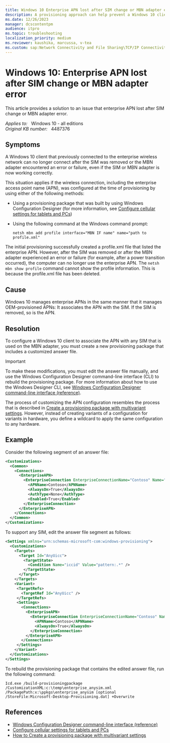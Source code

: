 ```yaml
---
title: Windows 10 Enterprise APN lost after SIM change or MBN adapter error
description: A provisioning approach can help prevent a Windows 10 client from losing its enterprise APN information after a change or error in the SIM or MBN adapter.
ms.date: 12/26/2023
manager: dcscontentpm
audience: itpro
ms.topic: troubleshooting
localization_priority: medium
ms.reviewer: kaushika, marcussa, v-tea
ms.custom: sap:Network Connectivity and File Sharing\TCP/IP Connectivity (TCP Protocol, NLA, WinHTTP), csstroubleshoot
---
```

# Windows 10: Enterprise APN lost after SIM change or MBN adapter error

This article provides a solution to an issue that enterprise APN lost after SIM change or MBN adapter error.

_Applies to:_ &nbsp; Windows 10 - all editions  
_Original KB number:_ &nbsp; 4487376

## Symptoms

A Windows 10 client that previously connected to the enterprise wireless network can no longer connect after the SIM was removed or the MBN adapter encountered an error or failure, even if the SIM or MBN adapter is now working correctly.

This situation applies if the wireless connection, including the enterprise access point name (APN), was configured at the time of provisioning by using either of the following methods:

- Using a provisioning package that was built by using Windows Configuration Designer (for more information, see [Configure cellular settings for tablets and PCs](/windows/configuration/provisioning-apn))
- Using the following command at the Windows command prompt:

    ```console
    netsh mbn add profile interface="MBN IF name" name="path to profile.xml"
    ```

The initial provisioning successfully created a profile.xml file that listed the enterprise APN. However, after the SIM was removed or after the MBN adapter experienced an error or failure (for example, after a power transition occurred), the computer can no longer use the enterprise APN. The `netsh mbn show profile` command cannot show the profile information. This is because the profile.xml file has been deleted.

## Cause

Windows 10 manages enterprise APNs in the same manner that it manages OEM-provisioned APNs: It associates the APN with the SIM. If the SIM is removed, so is the APN.

## Resolution

To configure a Windows 10 client to associate the APN with any SIM that is used on the MBN adapter, you must create a new provisioning package that includes a customized answer file.

> [!Important]
> To make these modifications, you must edit the answer file manually, and use the Windows Configuration Designer command-line interface (CLI) to rebuild the provisioning package. For more information about how to use the Windows Designer CLI, see [Windows Configuration Designer command-line interface (reference)](/windows/configuration/provisioning-packages/provisioning-command-line).

The process of customizing the APN configuration resembles the process that is described in [Create a provisioning package with multivariant settings](/windows/configuration/provisioning-packages/provisioning-multivariant). However, instead of creating variants of a configuration for variants in hardware, you define a wildcard to apply the same configuration to any hardware.

## Example

Consider the following segment of an answer file:

```xml
<Customizations> 
  <Common> 
    <Connections> 
      <EnterpriseAPN> 
        <EnterpriseConnection EnterpriseConnectionName="Contoso" Name="Contoso">
          <APNName>Contoso</APNName>
          <AlwaysOn>True</AlwaysOn>
          <AuthType>None</AuthType>
          <Enabled>True</Enabled>
        </EnterpriseConnection>
      </EnterpriseAPN>
    </Connections>
  </Common>
</Customizations>
```

To support any SIM, edit the answer file segment as follows:

```xml
<Settings xmlns="urn:schemas-microsoft-com:windows-provisioning">
  <Customizations>
    <Targets>
      <Target Id="AnyUicc">
        <TargetState>
          <Condition Name="iccid" Value="pattern:.*" />
        </TargetState>
      </Target>
    </Targets>
    <Variant>
     <TargetRefs>
       <TargetRef Id="AnyUicc" />
     </TargetRefs>
     <Settings>
       <Connections>
         <EnterpriseAPN>
           <EnterpriseConnection EnterpriseConnectionName="Contoso" Name="Contoso">
             <APNName>Contoso</APNName>
             <AlwaysOn>True</AlwaysOn>
           </EnterpriseConnection>
         </EnterpriseAPN>
       </Connections>
     </Settings>
    </Variant>
  </Customizations>
</Settings>
```

To rebuild the provisioning package that contains the edited answer file, run the following command:

```console
Icd.exe /build-provisioningpackage /CustomizationXML:c:\temp\enterprise_anysim.xml /PackagePath:x:\ppkgs\enterprise_anysim [optional /StoreFile:Microsoft-Desktop-Provisioning.dat] +Overwrite
```

## References

- [Windows Configuration Designer command-line interface (reference)](/windows/configuration/provisioning-packages/provisioning-command-line)
- [Configure cellular settings for tablets and PCs](/windows/configuration/provisioning-apn)
- [How to Create a provisioning package with multivariant settings](/windows/configuration/provisioning-packages/provisioning-multivariant)
